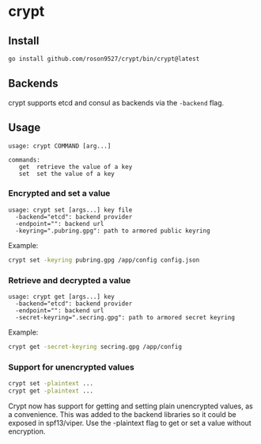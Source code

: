 # crypt

## Install

```bash
go install github.com/roson9527/crypt/bin/crypt@latest
```

## Backends

crypt supports etcd and consul as backends via the `-backend` flag.

## Usage

```
usage: crypt COMMAND [arg...]

commands:
   get  retrieve the value of a key
   set  set the value of a key
```

### Encrypted and set a value

```
usage: crypt set [args...] key file
  -backend="etcd": backend provider
  -endpoint="": backend url
  -keyring=".pubring.gpg": path to armored public keyring
```

Example:

```bash
crypt set -keyring pubring.gpg /app/config config.json 
```

### Retrieve and decrypted a value

```
usage: crypt get [args...] key
  -backend="etcd": backend provider
  -endpoint="": backend url
  -secret-keyring=".secring.gpg": path to armored secret keyring
```

Example:

```bash
crypt get -secret-keyring secring.gpg /app/config
```

### Support for unencrypted values

```bash
crypt set -plaintext ...
crypt get -plaintext ...
```

Crypt now has support for getting and setting plain unencrypted values, as
a convenience.  This was added to the backend libraries so it could be exposed
in spf13/viper. Use the -plaintext flag to get or set a value without encryption. 
